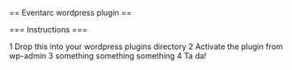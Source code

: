 == Eventarc wordpress plugin ==

=== Instructions ===

 1 Drop this into your wordpress plugins directory
 2 Activate the plugin from wp-admin
 3 something something something
 4 Ta da!


